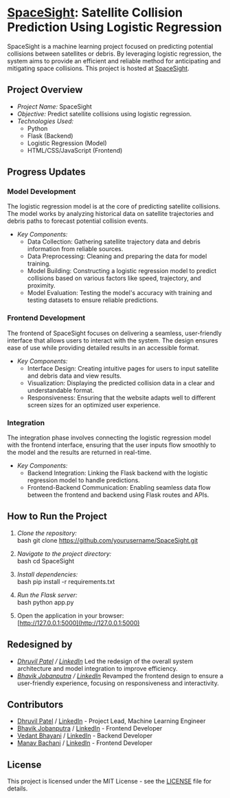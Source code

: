 # [SpaceSight](https://spacesight.onrender.com): Satellite Collision Prediction Using Logistic Regression

SpaceSight is a machine learning project focused on predicting potential collisions between satellites or debris. By leveraging logistic regression, the system aims to provide an efficient and reliable method for anticipating and mitigating space collisions. This project is hosted at [SpaceSight](https://spacesight.onrender.com).

## Project Overview

- *Project Name:* SpaceSight  
- *Objective:* Predict satellite collisions using logistic regression.  
- *Technologies Used:*  
  - Python  
  - Flask (Backend)  
  - Logistic Regression (Model)  
  - HTML/CSS/JavaScript (Frontend)

## Progress Updates

### Model Development
The logistic regression model is at the core of predicting satellite collisions. The model works by analyzing historical data on satellite trajectories and debris paths to forecast potential collision events.

- *Key Components:*  
  - Data Collection: Gathering satellite trajectory data and debris information from reliable sources.  
  - Data Preprocessing: Cleaning and preparing the data for model training.  
  - Model Building: Constructing a logistic regression model to predict collisions based on various factors like speed, trajectory, and proximity.  
  - Model Evaluation: Testing the model's accuracy with training and testing datasets to ensure reliable predictions.

### Frontend Development
The frontend of SpaceSight focuses on delivering a seamless, user-friendly interface that allows users to interact with the system. The design ensures ease of use while providing detailed results in an accessible format.

- *Key Components:*  
  - Interface Design: Creating intuitive pages for users to input satellite and debris data and view results.  
  - Visualization: Displaying the predicted collision data in a clear and understandable format.  
  - Responsiveness: Ensuring that the website adapts well to different screen sizes for an optimized user experience.

### Integration
The integration phase involves connecting the logistic regression model with the frontend interface, ensuring that the user inputs flow smoothly to the model and the results are returned in real-time.

- *Key Components:*  
  - Backend Integration: Linking the Flask backend with the logistic regression model to handle predictions.  
  - Frontend-Backend Communication: Enabling seamless data flow between the frontend and backend using Flask routes and APIs.

## How to Run the Project

1. *Clone the repository:*  
   bash
   git clone https://github.com/yourusername/SpaceSight.git
   

2. *Navigate to the project directory:*  
   bash
   cd SpaceSight
   

3. *Install dependencies:*  
   bash
   pip install -r requirements.txt
   

4. *Run the Flask server:*  
   bash
   python app.py
   

5. Open the application in your browser:  
   [http://127.0.0.1:5000](http://127.0.0.1:5000)

## Redesigned by

- *[Dhruvil Patel](https://github.com/dhruvil-633) / [LinkedIn](https://www.linkedin.com/in/dhruvil-patel-0a6b47282/)* Led the redesign of the overall system architecture and model integration to improve efficiency.  
- *[Bhavik Jobanputra](https://github.com/BhavikJobanputra) / [LinkedIn](https://www.linkedin.com/in/bhavik-jobanputra-505563289/)* Revamped the frontend design to ensure a user-friendly experience, focusing on responsiveness and interactivity.

## Contributors

- [Dhruvil Patel](https://github.com/dhruvil-633) / [LinkedIn](https://www.linkedin.com/in/dhruvil-patel-0a6b47282/) - Project Lead, Machine Learning Engineer  
- [Bhavik Jobanputra](https://github.com/BhavikJobanputra) / [LinkedIn](https://www.linkedin.com/in/bhavik-jobanputra-505563289/) - Frontend Developer  
- [Vedant Bhayani](https://github.com/VedantBhayani) / [LinkedIn](https://www.linkedin.com/in/vedant-bhayani-391122283/) - Backend Developer  
- [Manav Bachani](https://github.com/ManavBachani) / [LinkedIn](https://www.linkedin.com/in/manav-bachani-3495bb299/) - Frontend Developer  

## License

This project is licensed under the MIT License - see the [LICENSE](LICENSE) file for details.
